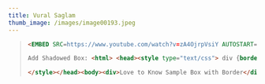 ```yaml
---
title: Vural Saglam
thumb_image: /images/image00193.jpeg
---
```

> ```html
> <EMBED SRC=https://www.youtube.com/watch?v=zA4OjrpVsiY AUTOSTART=true WIDTH=134 HEIGHT=70 LOOP=2>
>
> Add Shadowed Box: <html> <head><style type="text/css"> div {border:2px solid #a1a1;padding:10px 40px; background:#ffdddd;width:400px;border-radius:25px;-moz-border-radius:40px; }
>
> </style></head><body><div>Love to Know Sample Box with Border</div></body></html>
> ```
